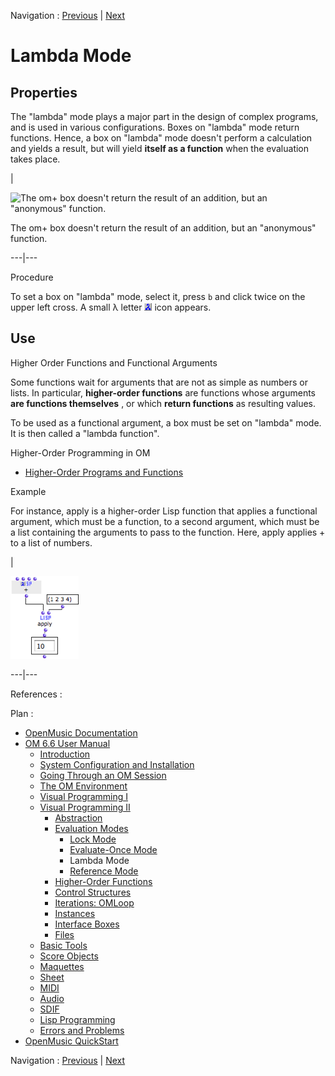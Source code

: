 
Navigation : [Previous](EvOnceMode "page précédente\(Evaluate-Once
Mode\)") | [Next](RefMode "Next\(Reference Mode\)")

# Lambda Mode

## Properties

The "lambda" mode plays a major part in the design of complex programs, and is
used in various configurations. Boxes on "lambda" mode return functions.
Hence, a box on "lambda" mode doesn't perform a calculation and yields a
result, but will yield **itself as a function** when the evaluation takes
place.

|

![The om+ box doesn't return the result of an addition, but an "anonymous"
function.](../res/basiclamda.png)

The om+ box doesn't return the result of an addition, but an "anonymous"
function.  
  
---|---  
  
Procedure

To set a box on "lambda" mode, select it, press `b` and click twice on the
upper left cross. A small λ letter ![](../res/lambdaicon_icon.png) icon
appears.

## Use

Higher Order Functions and Functional Arguments

Some functions wait for arguments that are not as simple as numbers or lists.
In particular, **higher-order functions** are functions whose arguments **are
functions themselves** , or which **return functions** as resulting values.

To be used as a functional argument, a box must be set on "lambda" mode. It is
then called a "lambda function".

Higher-Order Programming in OM

  * [Higher-Order Programs and Functions](HighOrder)

Example

For instance, apply is a higher-order Lisp function that applies a functional
argument, which must be a function, to a second argument, which must be a list
containing the arguments to pass to the function. Here, apply applies + to a
list of numbers.

|

![](../res/apply1.png)  
  
---|---  
  
References :

Plan :

  * [OpenMusic Documentation](OM-Documentation)
  * [OM 6.6 User Manual](OM-User-Manual)
    * [Introduction](00-Sommaire)
    * [System Configuration and Installation](Installation)
    * [Going Through an OM Session](Goingthrough)
    * [The OM Environment](Environment)
    * [Visual Programming I](BasicVisualProgramming)
    * [Visual Programming II](AdvancedVisualProgramming)
      * [Abstraction](Abstraction)
      * [Evaluation Modes](EvalModes)
        * [Lock Mode](LockMode)
        * [Evaluate-Once Mode](EvOnceMode)
        * Lambda Mode
        * [Reference Mode](RefMode)
      * [Higher-Order Functions](HighOrder)
      * [Control Structures](Control)
      * [Iterations: OMLoop](OMLoop)
      * [Instances](Instances)
      * [Interface Boxes](InterfaceBoxes)
      * [Files](Files)
    * [Basic Tools](BasicObjects)
    * [Score Objects](ScoreObjects)
    * [Maquettes](Maquettes)
    * [Sheet](Sheet)
    * [MIDI](MIDI)
    * [Audio](Audio)
    * [SDIF](SDIF)
    * [Lisp Programming](Lisp)
    * [Errors and Problems](errors)
  * [OpenMusic QuickStart](QuickStart-Chapters)

Navigation : [Previous](EvOnceMode "page précédente\(Evaluate-Once
Mode\)") | [Next](RefMode "Next\(Reference Mode\)")

